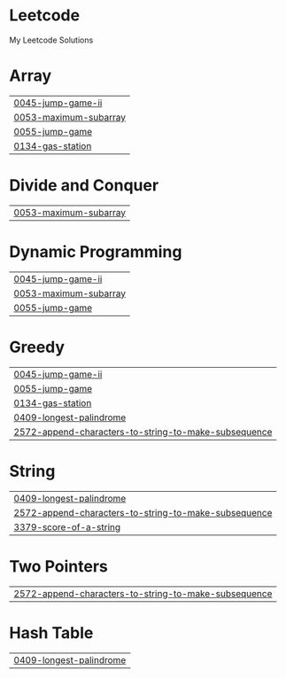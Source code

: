 # Leetcode

My Leetcode Solutions


# Array
|  |
| ------- |
| [0045-jump-game-ii](https://github.com/bagalkotabhinav/Leetcode/tree/master/0045-jump-game-ii) |
| [0053-maximum-subarray](https://github.com/bagalkotabhinav/Leetcode/tree/master/0053-maximum-subarray) |
| [0055-jump-game](https://github.com/bagalkotabhinav/Leetcode/tree/master/0055-jump-game) |
| [0134-gas-station](https://github.com/bagalkotabhinav/Leetcode/tree/master/0134-gas-station) |
# Divide and Conquer
|  |
| ------- |
| [0053-maximum-subarray](https://github.com/bagalkotabhinav/Leetcode/tree/master/0053-maximum-subarray) |
# Dynamic Programming
|  |
| ------- |
| [0045-jump-game-ii](https://github.com/bagalkotabhinav/Leetcode/tree/master/0045-jump-game-ii) |
| [0053-maximum-subarray](https://github.com/bagalkotabhinav/Leetcode/tree/master/0053-maximum-subarray) |
| [0055-jump-game](https://github.com/bagalkotabhinav/Leetcode/tree/master/0055-jump-game) |
# Greedy
|  |
| ------- |
| [0045-jump-game-ii](https://github.com/bagalkotabhinav/Leetcode/tree/master/0045-jump-game-ii) |
| [0055-jump-game](https://github.com/bagalkotabhinav/Leetcode/tree/master/0055-jump-game) |
| [0134-gas-station](https://github.com/bagalkotabhinav/Leetcode/tree/master/0134-gas-station) |
| [0409-longest-palindrome](https://github.com/bagalkotabhinav/Leetcode/tree/master/0409-longest-palindrome) |
| [2572-append-characters-to-string-to-make-subsequence](https://github.com/bagalkotabhinav/Leetcode/tree/master/2572-append-characters-to-string-to-make-subsequence) |
# String
|  |
| ------- |
| [0409-longest-palindrome](https://github.com/bagalkotabhinav/Leetcode/tree/master/0409-longest-palindrome) |
| [2572-append-characters-to-string-to-make-subsequence](https://github.com/bagalkotabhinav/Leetcode/tree/master/2572-append-characters-to-string-to-make-subsequence) |
| [3379-score-of-a-string](https://github.com/bagalkotabhinav/Leetcode/tree/master/3379-score-of-a-string) |
# Two Pointers
|  |
| ------- |
| [2572-append-characters-to-string-to-make-subsequence](https://github.com/bagalkotabhinav/Leetcode/tree/master/2572-append-characters-to-string-to-make-subsequence) |
# Hash Table
|  |
| ------- |
| [0409-longest-palindrome](https://github.com/bagalkotabhinav/Leetcode/tree/master/0409-longest-palindrome) |